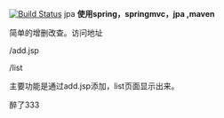 [![Build Status](https://travis-ci.org/anotheros/jpa-start.svg)](https://travis-ci.org/zhangshanhai/jpa-start)
jpa
**使用spring，springmvc，jpa ,maven**

简单的增删改查。访问地址

/add.jsp

/list

主要功能是通过add.jsp添加，list页面显示出来。

醉了333




